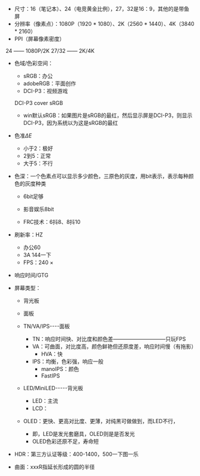 + 尺寸：16（笔记本）、24（电竞黄金比例），27，32是16：9，其他的是带鱼屏
+ 分辨率（像素点）：1080P（1920 * 1080）、2K（2560 * 1440）、4K（3840 * 2160）
+ PPI（屏幕像素密度）

24 —— 1080P/2K
27/32 —— 2K/4K


+ 色域/色彩空间：
	+ sRGB：办公
	+ adobeRGB：平面创作
	+ DCI-P3：视频游戏


	DCI-P3 cover sRGB


	+ win默认sRGB：如果图片是sRGB的最红，然后显示屏是DCI-P3，则显示DCI-P3，因为系统以为这是sRGB的最红


+ 色准$\Delta E$
	+ 小于2：极好
	+ 2到5：正常
	+ 大于5：不行

+ 色深：一个色素点可以显示多少颜色，三原色的灰度，用bit表示，表示每种颜色的灰度种类
	+ 6bit足够
	+ 影音娱乐8bit

	+ FRC技术：6抖8、8抖10


+ 刷新率：HZ
	+ 办公60
	+ 3A 144一下
	+ FPS：240 ×


+ 响应时间/GTG



+ 屏幕类型：
	+ 背光板
	+ 面板


	+ TN/VA/IPS----面板
		+ TN：响应时间快、对比度和颜色差——————————只玩FPS
		+ VA：可曲面，对比度高，颜色鲜艳但还原度差，响应时间慢（有拖影）
			+ HVA：快
		+ IPS：均衡，色彩强，响应一般
			+ manoIPS：颜色
			+ FastIPS
	+ LED/MiniLED-----背光板
		+ LED：主流
		+ LCD：


	+ OLED：更快、更高对比度、更薄，对纯黑可做做到，而LED不行，
		+ 即，LED是发光套磨具，OLED则是是否发光
		+ OLED色彩还原不足，寿命短


+ HDR：第三方认证等级：400-1400，500一下图一乐


+ 曲面：xxxR指延长形成的圆的半径
